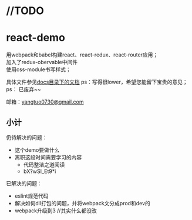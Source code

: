 # //TODO

# react-demo
用webpack和babel构建react、react-redux、react-router应用；  
加入了redux-obervable中间件    
使用css-module书写样式； 
 
具体文件参见[docs目录下的文档](./docs/README.md)
ps：写得很lower，希望您能留下宝贵的意见；  
ps： 已废弃~~

邮箱：yangtuo0730@gmail.com

## 小计

仍待解决的问题：

- 这个demo要做什么
- 离职这段时间需要学习的内容
    - 代码整洁之道阅读
    - bX?wSI_Et9*i

已解决的问题：

- eslint规范代码
- 解决如何dll打包的问题，并将webpack文分成prod和dev的
- webpack升级到3 //其实什么都没改
